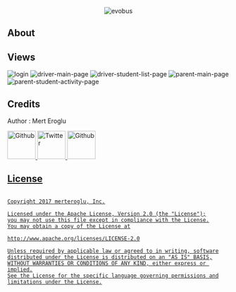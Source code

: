 <p align="center">
  <img src="https://raw.githubusercontent.com/merteroglu/Ogrenci-Takip/master/img/img_1.png?token=ANWWinNvw6-6xcUzTmSWIJPAAjrTtk1sks5cOO23wA%3D%3D" alt="evobus" title="evobus">
</p>

## About

## Views

![login](https://github.com/merteroglu/Ogrenci-Takip/blob/master/img/img_2.png?raw=true "Login Page")
![driver-main-page](https://github.com/merteroglu/Ogrenci-Takip/blob/master/img/img_3.png?raw=true "Driver Main Page")
![driver-student-list-page](https://github.com/merteroglu/Ogrenci-Takip/blob/master/img/img_4.png?raw=true "Driver Student List Page")
![parent-main-page](https://github.com/merteroglu/Ogrenci-Takip/blob/master/img/img_5.png?raw=true "Parent Main Page")
![parent-student-activity-page](https://github.com/merteroglu/Ogrenci-Takip/blob/master/img/img_6.png?raw=true "Parent Student Activity Page")


## Credits

Author : Mert Eroglu

<a href="https://github.com/merteroglu">
<img border="0" alt="Github" src="https://asciidoctor.org/images/octocat.jpg" width="64" height="64">
  
<a href="https://twitter.com/16PaxweL">
<img border="0" alt="Twitter" src="http://logovector.net/wp-content/uploads/2014/08/Twitter-2012-Positive-logo.png" width="64" height="64">

<a href="https://www.linkedin.com/in/mert-eroglu/">
<img border="0" alt="Github" src="https://upload.wikimedia.org/wikipedia/commons/c/ca/LinkedIn_logo_initials.png" width="64" height="64">
  

## License

```

Copyright 2017 merteroglu, Inc.

Licensed under the Apache License, Version 2.0 (the "License");
you may not use this file except in compliance with the License.
You may obtain a copy of the License at

http://www.apache.org/licenses/LICENSE-2.0

Unless required by applicable law or agreed to in writing, software
distributed under the License is distributed on an "AS IS" BASIS,
WITHOUT WARRANTIES OR CONDITIONS OF ANY KIND, either express or implied.
See the License for the specific language governing permissions and
limitations under the License.

```
